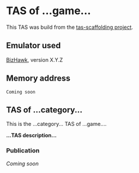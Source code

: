# TAS of ...game...

This TAS was build from the [tas-scaffolding project](https://github.com/fullmoonissue/tas-scaffolding).

## Emulator used

[BizHawk](https://github.com/TASVideos/BizHawk), version X.Y.Z

## Memory address

    Coming soon

## TAS of ...category...

This is the ...category... TAS of ...game....

**...TAS description...**

### Publication

_Coming soon_